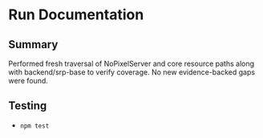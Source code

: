 # Run Documentation

## Summary
Performed fresh traversal of NoPixelServer and core resource paths along with backend/srp-base to verify coverage. No new evidence-backed gaps were found.

## Testing
- `npm test`

